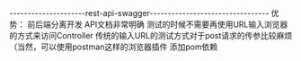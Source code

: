 
---------------------rest-api-swagger---------------------------------
优势：
前后端分离开发
API文档非常明确
测试的时候不需要再使用URL输入浏览器的方式来访问Controller
传统的输入URL的测试方式对于post请求的传参比较麻烦（当然，可以使用postman这样的浏览器插件
添加pom依赖

